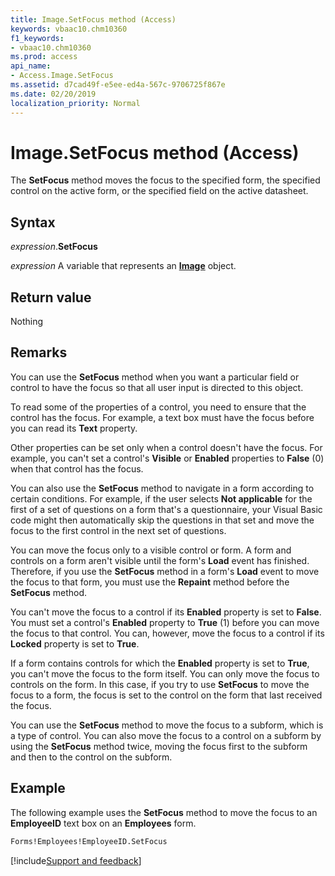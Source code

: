 ```yaml
---
title: Image.SetFocus method (Access)
keywords: vbaac10.chm10360
f1_keywords:
- vbaac10.chm10360
ms.prod: access
api_name:
- Access.Image.SetFocus
ms.assetid: d7cad49f-e5ee-ed4a-567c-9706725f867e
ms.date: 02/20/2019
localization_priority: Normal
---
```



# Image.SetFocus method (Access)

The **SetFocus** method moves the focus to the specified form, the specified control on the active form, or the specified field on the active datasheet.


## Syntax

_expression_.**SetFocus**

_expression_ A variable that represents an **[Image](Access.Image.md)** object.


## Return value

Nothing


## Remarks

You can use the **SetFocus** method when you want a particular field or control to have the focus so that all user input is directed to this object.

To read some of the properties of a control, you need to ensure that the control has the focus. For example, a text box must have the focus before you can read its **Text** property.

Other properties can be set only when a control doesn't have the focus. For example, you can't set a control's **Visible** or **Enabled** properties to **False** (0) when that control has the focus.

You can also use the **SetFocus** method to navigate in a form according to certain conditions. For example, if the user selects **Not applicable** for the first of a set of questions on a form that's a questionnaire, your Visual Basic code might then automatically skip the questions in that set and move the focus to the first control in the next set of questions.

You can move the focus only to a visible control or form. A form and controls on a form aren't visible until the form's **Load** event has finished. Therefore, if you use the **SetFocus** method in a form's **Load** event to move the focus to that form, you must use the **Repaint** method before the **SetFocus** method.

You can't move the focus to a control if its **Enabled** property is set to **False**. You must set a control's **Enabled** property to **True** (1) before you can move the focus to that control. You can, however, move the focus to a control if its **Locked** property is set to **True**.

If a form contains controls for which the **Enabled** property is set to **True**, you can't move the focus to the form itself. You can only move the focus to controls on the form. In this case, if you try to use **SetFocus** to move the focus to a form, the focus is set to the control on the form that last received the focus.

You can use the **SetFocus** method to move the focus to a subform, which is a type of control. You can also move the focus to a control on a subform by using the **SetFocus** method twice, moving the focus first to the subform and then to the control on the subform.


## Example

The following example uses the **SetFocus** method to move the focus to an **EmployeeID** text box on an **Employees** form.

```vb
Forms!Employees!EmployeeID.SetFocus
```




[!include[Support and feedback](~/includes/feedback-boilerplate.md)]